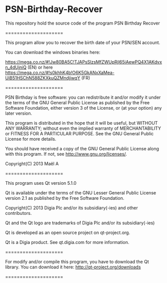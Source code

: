PSN-Birthday-Recover
====================

This repository hold the source code of the program PSN Birthday Recover

====================

This program allow you to recover the birth date of your PSN/SEN account.

You can download the windows binaries here: 

https://mega.co.nz/#!Jw80BA5C!TJAPsSlzsMfZWUpRjl65iAewPQ4X1AKdvxn_4dUjniQ (EN)
or here 
https://mega.co.nz/#!s0khhK4b!O6K5GkANxXaMea-UiB51HSChN588ZKXkuQZMndjiwqY (FR)

====================

PSN Birthday is free software: you can redistribute it and/or modify
it under the terms of the GNU General Public License as published by
the Free Software Foundation, either version 3 of the License, or
(at your option) any later version.

This program is distributed in the hope that it will be useful,
but WITHOUT ANY WARRANTY; without even the implied warranty of
MERCHANTABILITY or FITNESS FOR A PARTICULAR PURPOSE.  See the
GNU General Public License for more details.

You should have received a copy of the GNU General Public License
along with this program.  If not, see <http://www.gnu.org/licenses/>.

Copyright(C) 2013 Maël A

====================

This program uses Qt version 5.1.0

Qt is available under the terms of the GNU Lesser General Public License
version 2.1 as published by the Free Software Foundation.

Copyright(C) 2013 Digia Plc and/or its subsidiary(-ies) and other contributors.

Qt and the Qt logo are trademarks of Digia Plc and/or its subsidiary(-ies)

Qt is developed as an open source project on qt-project.org.

Qt is a Digia product. See qt.digia.com for more information.

====================

For modify and/or compile this program, you have to download the Qt library.
You can download it here: http://qt-project.org/downloads

====================


